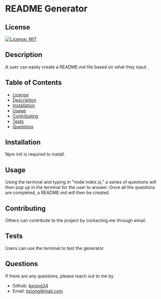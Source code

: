 # README Generator
  ## License 
  [![License: MIT](https://img.shields.io/badge/License-MIT-yellow.svg)](https://opensource.org/licenses/MIT)

  ## Description 
  A user can easily create a README.md file based on what they input.

  ## Table of Contents
  - [License](#license)
  - [Description](#description)
  - [Installation](#installation)
  - [Usage](#usage)
  - [Contributing](#contributing)
  - [Tests](#tests)
  - [Questions](#questions)

  ## Installation 
  Npm init is required to install.
  ## Usage 
  Using the terminal and typing in "node index.js," a series of questions will then pop up in the terminal for the user to answer. Once all the questions are completed, a README.md will then be created.
  ## Contributing 
  Others can contribute to the project by contacting me through email.

  ## Tests 
  Users can use the terminal to test the generator.
  ## Questions 
  If there are any questions, please reach out to me by
  - Github: [bxiong34](https://github.com/bxiong34)
  - Email: [bxiong@mail.com](mailto:bxiong@mail.com)